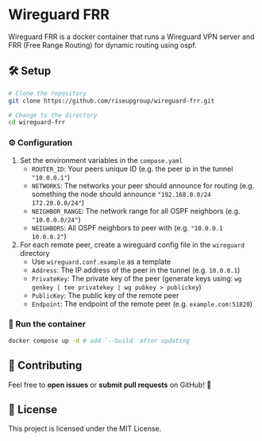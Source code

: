 # Wireguard FRR

Wireguard FRR is a docker container that runs a Wireguard VPN server and FRR (Free Range Routing) for dynamic routing using ospf.

## 🛠️ Setup

```bash
# Clone the repository
git clone https://github.com/riseupgroup/wireguard-frr.git

# Change to the directory
cd wireguard-frr
```

### ⚙️ Configuration

1. Set the environment variables in the `compose.yaml`
    - `ROUTER_ID`: Your peers unique ID (e.g. the peer ip in the tunnel `"10.0.0.1"`)
    - `NETWORKS`: The networks your peer should announce for routing (e.g. something the node should announce `"192.168.0.0/24 172.20.0.0/24"`)
    - `NEIGHBOR_RANGE`: The network range for all OSPF neighbors (e.g. `"10.0.0.0/24"`)
    - `NEIGHBORS`: All OSPF neighbors to peer with (e.g. `"10.0.0.1 10.0.0.2"`)
2. For each remote peer, create a wireguard config file in the `wireguard` directory
    - Use `wireguard.conf.example` as a template
    - `Address`: The IP address of the peer in the tunnel (e.g. `10.0.0.1`)
    - `PrivateKey`: The private key of the peer (generate keys using: `wg genkey | tee privatekey | wg pubkey > publickey`)
    - `PublicKey`: The public key of the remote peer
    - `Endpoint`: The endpoint of the remote peer (e.g. `example.com:51820`)

### 🚀 Run the container

```bash
docker compose up -d # add `--build` after updating
```

## 📢 Contributing

Feel free to **open issues** or **submit pull requests** on GitHub! 🚀

## 📜 License

This project is licensed under the MIT License.
